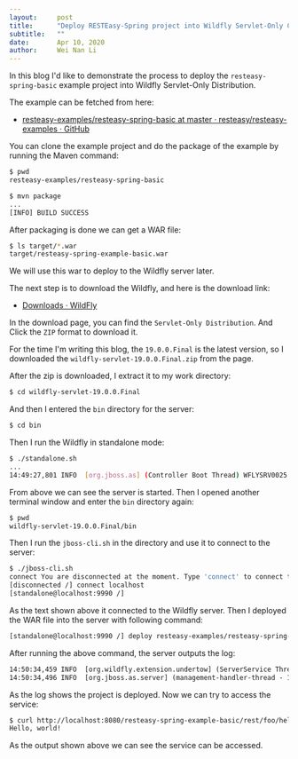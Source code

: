 ```yaml
---
layout:     post
title:      "Deploy RESTEasy-Spring project into Wildfly Servlet-Only Container"
subtitle:   ""
date:       Apr 10, 2020
author:     Wei Nan Li
---
```


In this blog I'd like to demonstrate the process to deploy the `resteasy-spring-basic` example project into Wildfly Servlet-Only Distribution.

The example can be fetched from here:

* [resteasy-examples/resteasy-spring-basic at master · resteasy/resteasy-examples · GitHub](https://github.com/resteasy/resteasy-examples/tree/master/resteasy-spring-basic)

You can clone the example project and do the package of the example by running the Maven command:

```bash
$ pwd
resteasy-examples/resteasy-spring-basic
```

```bash
$ mvn package
...
[INFO] BUILD SUCCESS
```

After packaging is done we can get a WAR file:

```bash
$ ls target/*.war
target/resteasy-spring-example-basic.war
```

We will use this war to deploy to the Wildfly server later.

The next step is to download the Wildfly, and here is the download link:

* [Downloads · WildFly](https://wildfly.org/downloads/)

In the download page, you can find the `Servlet-Only Distribution`. And Click the `ZIP` format to download it.

For the time I'm writing this blog, the `19.0.0.Final` is the latest version, so I downloaded the `wildfly-servlet-19.0.0.Final.zip` from the page.

After the zip is downloaded, I extract it to my work directory:

```bash
$ cd wildfly-servlet-19.0.0.Final
```

And then I entered the `bin` directory for the server:

```bash
$ cd bin
```

Then I run the Wildfly in standalone mode:

```bash
$ ./standalone.sh
...
14:49:27,801 INFO  [org.jboss.as] (Controller Boot Thread) WFLYSRV0025: WildFly Servlet 19.0.0.Final (WildFly Core 11.0.0.Final) started in 1772ms - Started 138 of 142 services (40 services are lazy, passive or on-demand)
```

From above we can see the server is started. Then I opened another terminal window and enter the `bin` directory again:

```bash
$ pwd
wildfly-servlet-19.0.0.Final/bin
```

Then I run the `jboss-cli.sh` in the directory and use it to connect to the server:

```bash
$ ./jboss-cli.sh
connect You are disconnected at the moment. Type 'connect' to connect to the server or 'help' for the list of supported commands.
[disconnected /] connect localhost
[standalone@localhost:9990 /]
```

As the text shown above it connected to the Wildfly server. Then I deployed the WAR file into the server with following command:

```bash
[standalone@localhost:9990 /] deploy resteasy-examples/resteasy-spring-basic/target/resteasy-spring-example-basic.war
```

After running the above command, the server outputs the log:

```txt
14:50:34,459 INFO  [org.wildfly.extension.undertow] (ServerService Thread Pool -- 47) WFLYUT0021: Registered web context: '/resteasy-spring-example-basic' for server 'default-server'
14:50:34,496 INFO  [org.jboss.as.server] (management-handler-thread - 1) WFLYSRV0010: Deployed "resteasy-spring-example-basic.war" (runtime-name : "resteasy-spring-example-basic.war")
```

As the log shows the project is deployed. Now we can try to access the service:

```bash
$ curl http://localhost:8080/resteasy-spring-example-basic/rest/foo/hello
Hello, world!
```

As the output shown above we can see the service can be accessed.
